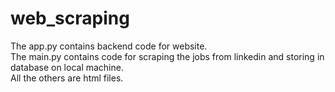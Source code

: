 # web_scraping
The app.py contains backend code for website.   
The main.py contains code for scraping the jobs from linkedin and storing in database on local machine.        
All the others are html files.         

